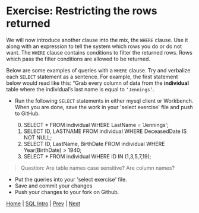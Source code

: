 # Exercise: Restricting the rows returned

We will now introduce another clause into the mix, the `WHERE` clause.  Use it along with an expression to tell the system which rows you do or do not want. The `WHERE` clause contains conditions to filter the returned rows. Rows which pass the filter conditions are allowed to be returned.  

Below are some examples of queries with a `WHERE` clause. Try and verbalize each `SELECT` statement as a sentence.  For example, the first statement below would read like this: “Grab every column of data from the **individual** table where the individual’s last name is equal to `‘Jennings’`.  

- Run the following `SELECT` statements in either mysql client or Workbench.  When you are done, save the work in your 'select exercise' file and push to GitHub.

  0. SELECT * FROM individual WHERE LastName = 'Jennings';
  0. SELECT ID, LASTNAME FROM individual WHERE DeceasedDate IS NOT NULL;
  0. SELECT ID, LastName, BirthDate FROM individual WHERE Year(BirthDate) > 1940;
  0. SELECT * FROM individual WHERE ID IN (1,3,5,7,19);

> Question:  Are table names case sensitive?  Are column names?

- Put the queries into your 'select exercise' file.  
- Save and commit your changes
- Push your changes to your fork on Github.  

[Home](/)  |  [SQL Intro](/9-sql-intro/)  |  [Prev](/9-sql-intro/2)   |  [Next](/9-sql-intro/4)
